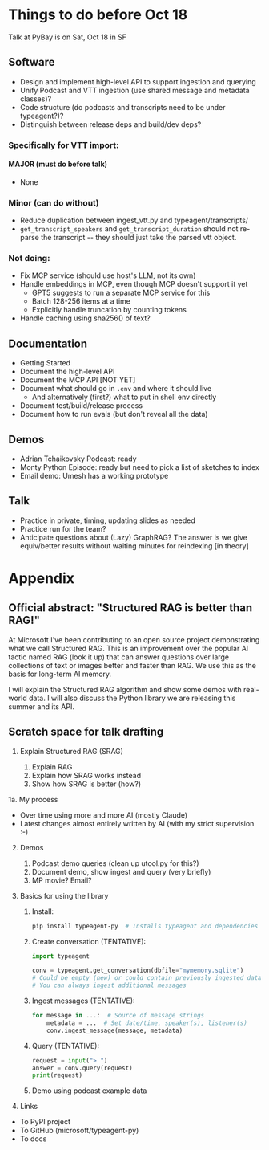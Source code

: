 # Things to do before Oct 18

Talk at PyBay is on Sat, Oct 18 in SF

## Software

- Design and implement high-level API to support ingestion and querying
- Unify Podcast and VTT ingestion (use shared message and metadata classes)?
- Code structure (do podcasts and transcripts need to be under typeagent?)?
- Distinguish between release deps and build/dev deps?

### Specifically for VTT import:

#### MAJOR (must do before talk)

- None

### Minor (can do without)

- Reduce duplication between ingest_vtt.py and typeagent/transcripts/
- `get_transcript_speakers` and `get_transcript_duration` should not re-parse the transcript -- they should just take the parsed vtt object.

### Not doing:

- Fix MCP service (should use host's LLM, not its own)
- Handle embeddings in MCP, even though MCP doesn't support it yet
  - GPT5 suggests to run a separate MCP service for this
  - Batch 128-256 items at a time
  - Explicitly handle truncation by counting tokens
- Handle caching using sha256() of text?

## Documentation

- Getting Started
- Document the high-level API
- Document the MCP API [NOT YET]
- Document what should go in `.env` and where it should live
  - And alternatively (first?) what to put in shell env directly
- Document test/build/release process
- Document how to run evals (but don't reveal all the data)

## Demos

- Adrian Tchaikovsky Podcast: ready
- Monty Python Episode: ready but need to pick a list of sketches to index
- Email demo: Umesh has a working prototype

## Talk

- Practice in private, timing, updating slides as needed
- Practice run for the team?
- Anticipate questions about (Lazy) GraphRAG?
  The answer is we give equiv/better results without waiting minutes for
  reindexing [in theory]


# Appendix

## Official abstract: "Structured RAG is better than RAG!"

At Microsoft I've been contributing to an open source project
demonstrating what we call Structured RAG.
This is an improvement over the popular AI tactic named RAG (look it up)
that can answer questions over large collections of text or images
better and faster than RAG. We use this as the basis for long-term AI
memory.

I will explain the Structured RAG algorithm and show some demos with
real-world data. I will also discuss the Python library we are releasing
this summer and its API.

## Scratch space for talk drafting

1. Explain Structured RAG (SRAG)

   1. Explain RAG
   2. Explain how SRAG works instead
   3. Show how SRAG is better (how?)

1a. My process
  - Over time using more and more AI (mostly Claude)
  - Latest changes almost entirely written by AI (with my strict supervision :-)

2. Demos

   1. Podcast demo queries (clean up utool.py for this?)
   2. Document demo, show ingest and query (very briefly)
   3. MP movie? Email?

3. Basics for using the library
   1. Install:
      ```sh
      pip install typeagent-py  # Installs typeagent and dependencies
      ```
   2. Create conversation (TENTATIVE):
      ```py
      import typeagent

      conv = typeagent.get_conversation(dbfile="mymemory.sqlite")
      # Could be empty (new) or could contain previously ingested data
      # You can always ingest additional messages
      ```
   3. Ingest messages (TENTATIVE):
      ```py
      for message in ...:  # Source of message strings
          metadata = ...  # Set date/time, speaker(s), listener(s)
          conv.ingest_message(message, metadata)
      ```
   4. Query (TENTATIVE):
      ```py
      request = input("> ")
      answer = conv.query(request)
      print(request)
      ```
   5. Demo using podcast example data

4. Links

- To PyPI project
- To GitHub (microsoft/typeagent-py)
- To docs
